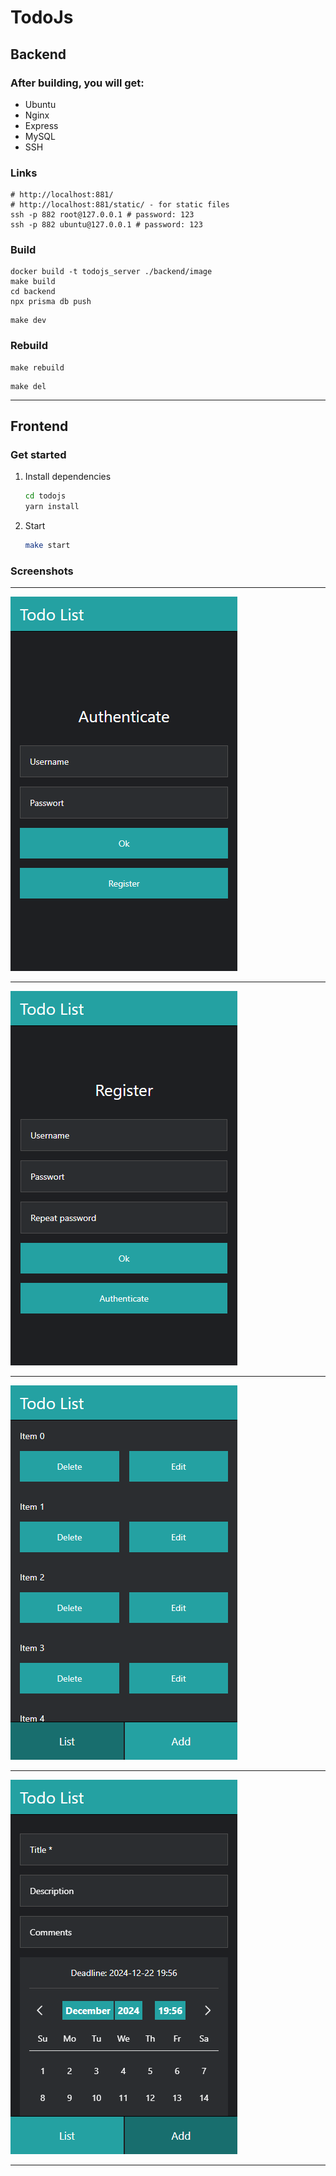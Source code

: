 # TodoJs

[//]: # (npx create-expo-app@latest --template blank-typescript)
[//]: # (docker container exec -u root -it todojs_server bash)

## Backend

### After building, you will get:

- Ubuntu
- Nginx
- Express
- MySQL
- SSH

### Links

```shell
# http://localhost:881/
# http://localhost:881/static/ - for static files
ssh -p 882 root@127.0.0.1 # password: 123
ssh -p 882 ubuntu@127.0.0.1 # password: 123
```

### Build

```shell
docker build -t todojs_server ./backend/image
make build
cd backend
npx prisma db push
```

```shell
make dev
```

### Rebuild

```shell
make rebuild
```

```shell
make del
```

---

## Frontend

### Get started

1. Install dependencies

   ```bash
   cd todojs
   yarn install
   ```

2. Start

   ```bash
   make start
   ```

### Screenshots
   
---

<img src="https://github.com/mizuhomizuho/todojs/blob/master/screenshots/localhost_8081_.png" alt="">

---

<img src="https://github.com/mizuhomizuho/todojs/blob/master/screenshots/localhost_8081_(1).png" alt="">

---

<img src="https://github.com/mizuhomizuho/todojs/blob/master/screenshots/localhost_8081_(2).png" alt="">

---

<img src="https://github.com/mizuhomizuho/todojs/blob/master/screenshots/localhost_8081_(3).png" alt="">

---


